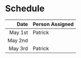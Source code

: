 Schedule
=======

| Date  | Person Assigned  |
| ------------: |:---------------|
| May 1st      | Patrick |
| May 2nd     |         |
| May 3rd | Patrick       |
